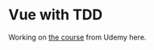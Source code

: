 # Vue with TDD

Working on [the course](https://jumpcloud.udemy.com/course-dashboard-redirect/?course_id=4130438
) from Udemy here.

